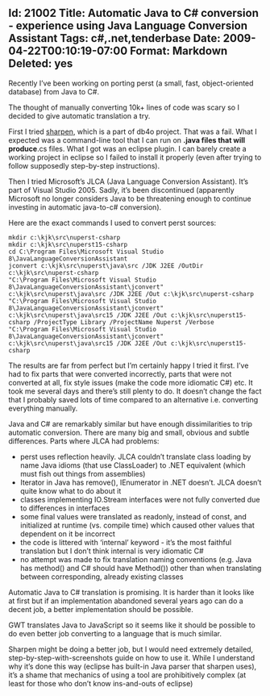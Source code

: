 Id: 21002
Title: Automatic Java to C# conversion - experience using Java Language Conversion Assistant
Tags: c#,.net,tenderbase
Date: 2009-04-22T00:10:19-07:00
Format: Markdown
Deleted: yes
--------------
Recently I’ve been working on porting perst (a small, fast,
object-oriented database) from Java to C\#.

The thought of manually converting 10k+ lines of code was scary so I
decided to give automatic translation a try.

First I tried
[sharpen](http://evain.net/blog/articles/2008/05/20/sharpen-an-open-source-java-to-c-converter),
which is a part of db4o project. That was a fail. What I expected was a
command-line tool that I can run on **.java files that will produce**.cs
files. What I got was an eclipse plugin. I can barely create a working
project in eclipse so I failed to install it properly (even after trying
to follow supposedly step-by-step instructions).

Then I tried Microsoft’s JLCA (Java Language Conversion Assistant). It’s
part of Visual Studio 2005. Sadly, it’s been discontinued (apparently
Microsoft no longer considers Java to be threatening enough to continue
investing in automatic java-to-c\# conversion).

Here are the exact commands I used to convert perst sources:

    mkdir c:\kjk\src\nuperst-csharp
    mkdir c:\kjk\src\nuperst15-csharp
    cd C:\Program Files\Microsoft Visual Studio 8\JavaLanguageConversionAssistant
    jconvert c:\kjk\src\nuperst\java\src /JDK J2EE /OutDir c:\kjk\src\nuperst-csharp
    "C:\Program Files\Microsoft Visual Studio 8\JavaLanguageConversionAssistant\jconvert" c:\kjk\src\nuperst\java\src /JDK J2EE /Out c:\kjk\src\nuperst-csharp
    "C:\Program Files\Microsoft Visual Studio 8\JavaLanguageConversionAssistant\jconvert" c:\kjk\src\nuperst\java\src15 /JDK J2EE /Out c:\kjk\src\nuperst15-csharp /ProjectType Library /ProjectName Nuperst /Verbose
    "C:\Program Files\Microsoft Visual Studio 8\JavaLanguageConversionAssistant\jconvert" c:\kjk\src\nuperst\java\src15 /JDK J2EE /Out c:\kjk\src\nuperst15-csharp

The results are far from perfect but I’m certainly happy I tried it
first. I’ve had to fix parts that were converted incorrectly, parts that
were not converted at all, fix style issues (make the code more
idiomatic C\#) etc. It took me several days and there’s still plenty to
do. It doesn’t change the fact that I probably saved lots of time
compared to an alternative i.e. converting everything manually.

Java and C\# are remarkably similar but have enough dissimilarities to
trip automatic conversion. There are many big and small, obvious and
subtle differences. Parts where JLCA had problems:

-   perst uses reflection heavily. JLCA couldn’t translate class loading
    by name Java idioms (that use ClassLoader) to .NET equivalent (which
    must fish out things from assemblies)
-   Iterator in Java has remove(), IEnumerator in .NET doesn’t. JLCA
    doesn’t quite know what to do about it
-   classes implementing IO.Stream interfaces were not fully converted
    due to differences in interfaces
-   some final values were translated as readonly, instead of const, and
    initialized at runtime (vs. compile time) which caused other values
    that dependent on it be incorrect
-   the code is littered with ‘internal’ keyword - it’s the most
    faithful translation but I don’t think internal is very idiomatic
    C\#
-   no attempt was made to fix translation naming conventions (e.g. Java
    has method() and C\# should have Method()) other than when
    translating between corresponding, already existing classes

Automatic Java to C\# translation is promising. It is harder than it
looks like at first but if an implementation abandoned several years ago
can do a decent job, a better implementation should be possible.

GWT translates Java to JavaScript so it seems like it should be possible
to do even better job converting to a language that is much similar.

Sharpen might be doing a better job, but I would need extremely
detailed, step-by-step-with-screenshots guide on how to use it. While I
understand why it’s done this way (eclipse has built-in Java parser that
sharpen uses), it’s a shame that mechanics of using a tool are
prohibitively complex (at least for those who don’t know ins-and-outs of
eclipse)
